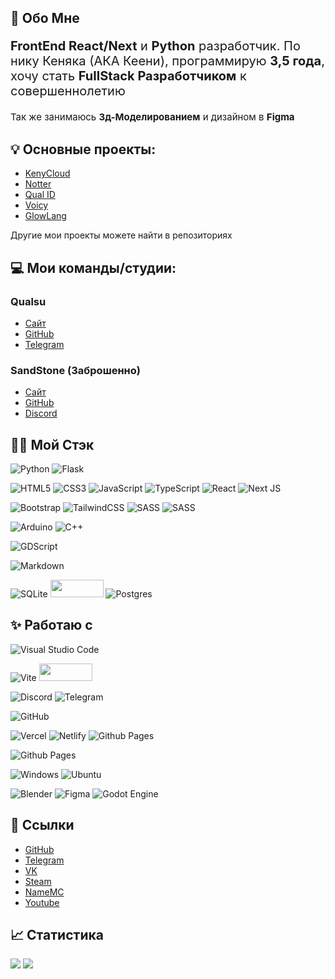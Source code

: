<h2>🤔 Обо Мне</h2>

<p style="font-size: 20px;"><b>FrontEnd React/Next</b> и <b>Python</b> разработчик. По нику Кеняка (АКА Кеени), программирую <b>3,5 года</b>, хочу стать <b>FullStack Разработчиком</b> к совершеннолетию </p>

<p style="font-size: 15px;">Так же занимаюсь <b>3д-Моделированием</b> и дизайном в <b>Figma</b></p>

## 💡 Основные проекты:

- [KenyCloud](https://keny.cloud)
- [Notter](https://notter.tech)
- [Qual ID](https://id.qual.su)
- [Voicy](https://github.com/keeniGithub/Voicy)
- [GlowLang](https://github.com/keeniGithub/GlowLang)

Другие мои проекты можете найти в репозиториях

## 💻 Мои команды/студии:

### Qualsu

- [Сайт](https://qual.su)
- [GitHub](https://github.com/qualsu)
- [Telegram](https://t.me/qualsu)

### SandStone (Заброшенно)

- [Сайт](https://sandstone.fun)
- [GitHub](https://github.com/sandstonehub)
- [Discord](https://discord.gg/GZAXy5CKM9)

<h2>👨‍💻 Мой Стэк</h2>

![Python](https://img.shields.io/badge/python-3670A0?style=for-the-badge&logo=python&logoColor=ffdd54) ![Flask](https://img.shields.io/badge/flask-%23000.svg?style=for-the-badge&logo=flask&logoColor=white)

![HTML5](https://img.shields.io/badge/html5-%23E34F26.svg?style=for-the-badge&logo=html5&logoColor=white) ![CSS3](https://img.shields.io/badge/css3-%231572B6.svg?style=for-the-badge&logo=css3&logoColor=white) ![JavaScript](https://img.shields.io/badge/javascript-%23323330.svg?style=for-the-badge&logo=javascript&logoColor=%23F7DF1E) ![TypeScript](https://img.shields.io/badge/typescript-%23007ACC.svg?style=for-the-badge&logo=typescript&logoColor=white) ![React](https://img.shields.io/badge/react-%2320232a.svg?style=for-the-badge&logo=react&logoColor=%2361DAFB) ![Next JS](https://img.shields.io/badge/Next-black?style=for-the-badge&logo=next.js&logoColor=white)

![Bootstrap](https://img.shields.io/badge/bootstrap-%238511FA.svg?style=for-the-badge&logo=bootstrap&logoColor=white) ![TailwindCSS](https://img.shields.io/badge/tailwindcss-%2338B2AC.svg?style=for-the-badge&logo=tailwind-css&logoColor=white) ![SASS](https://img.shields.io/badge/SASS-hotpink.svg?style=for-the-badge&logo=SASS&logoColor=white) ![SASS](https://camo.githubusercontent.com/fec464f064b78abf13719d8fb0450ea14277a027e61643d7252d1ef4a4e1a72b/68747470733a2f2f696d672e736869656c64732e696f2f62616467652f73686164636e2f75692d3030303030302e7376673f7374796c653d666f722d7468652d6261646765266c6f676f3d73686164636e2f7569266c6f676f436f6c6f723d7768697465)

![Arduino](https://img.shields.io/badge/-Arduino-00979D?style=for-the-badge&logo=Arduino&logoColor=white) ![C++](https://img.shields.io/badge/c++-%2300599C.svg?style=for-the-badge&logo=c%2B%2B&logoColor=white)

![GDScript](https://img.shields.io/badge/GDScript-%2374267B.svg?style=for-the-badge&logo=godotengine&logoColor=white)

![Markdown](https://img.shields.io/badge/markdown-%23000000.svg?style=for-the-badge&logo=markdown&logoColor=white)

![SQLite](https://img.shields.io/badge/sqlite-%2307405e.svg?style=for-the-badge&logo=sqlite&logoColor=white)
<img src="https://i.ibb.co/pvMBqZp/convex-Badge.png" width="85px" height="28px"> ![Postgres](https://img.shields.io/badge/postgres-%23316192.svg?style=for-the-badge&logo=postgresql&logoColor=white)

<h2>✨ Работаю с</h2>

![Visual Studio Code](https://img.shields.io/badge/Visual%20Studio%20Code-0078d7.svg?style=for-the-badge&logo=visual-studio-code&logoColor=white)

![Vite](https://img.shields.io/badge/vite-%23646CFF.svg?style=for-the-badge&logo=vite&logoColor=white)
<img src="https://i.ibb.co/JmdW1ZP/NpmBadge.png" width="85px" height="28px">

![Discord](https://img.shields.io/badge/Discord-%235865F2.svg?style=for-the-badge&logo=discord&logoColor=white) ![Telegram](https://img.shields.io/badge/Telegram-2CA5E0?style=for-the-badge&logo=telegram&logoColor=white)

![GitHub](https://img.shields.io/badge/github-%23121011.svg?style=for-the-badge&logo=github&logoColor=white)

![Vercel](https://img.shields.io/badge/vercel-%23000000.svg?style=for-the-badge&logo=vercel&logoColor=white) ![Netlify](https://img.shields.io/badge/netlify-%23000000.svg?style=for-the-badge&logo=netlify&logoColor=#00C7B7) ![Github Pages](https://img.shields.io/badge/github%20pages-121013?style=for-the-badge&logo=github&logoColor=white)

![Github Pages](https://camo.githubusercontent.com/b9a0233829c27ddd06dccd50688eb9b01a68f9f86c0375235736d0a00cf23a82/68747470733a2f2f696d672e736869656c64732e696f2f62616467652f436c65726b2d3643343746462e7376673f7374796c653d666f722d7468652d6261646765266c6f676f3d436c65726b266c6f676f436f6c6f723d7768697465)

![Windows](https://img.shields.io/badge/Windows-0078D6?style=for-the-badge&logo=windows&logoColor=white) ![Ubuntu](https://img.shields.io/badge/Ubuntu-E95420?style=for-the-badge&logo=ubuntu&logoColor=white)

![Blender](https://img.shields.io/badge/blender-%23F5792A.svg?style=for-the-badge&logo=blender&logoColor=white) ![Figma](https://img.shields.io/badge/figma-%23F24E1E.svg?style=for-the-badge&logo=figma&logoColor=white) ![Godot Engine](https://img.shields.io/badge/GODOT-%23FFFFFF.svg?style=for-the-badge&logo=godot-engine)

## 🔗 Ссылки

- [GitHub](https://github.com/keenigithub)
- [Telegram](https://t.me/itzkeeni)
- [VK](https://vk.com/itzkeeni)
- [Steam](https://steamcommunity.com/id/itzkeeni)
- [NameMC](https://ru.namemc.com/kenyka)
- [Youtube](https://youtube.com/@itzkeeni)

## 📈 Статистика

![](https://github-profile-summary-cards.vercel.app/api/cards/repos-per-language?username=keenigithub&theme=solarized_dark) ![](https://github-profile-summary-cards.vercel.app/api/cards/stats?username=keenigithub&theme=solarized_dark)

